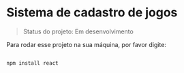 <h1> Sistema de cadastro de jogos </h1>

>Status do projeto: Em desenvolvimento

Para rodar esse projeto na sua máquina, por favor digite:

```

npm install react

```
